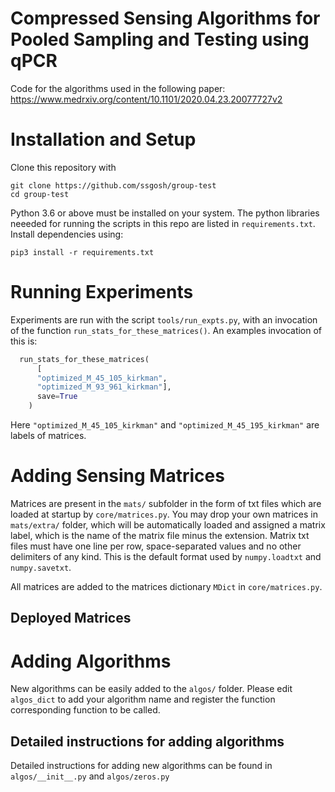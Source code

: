 # Compressed Sensing Algorithms for Pooled Sampling and Testing using qPCR 

Code for the algorithms used in the following paper:
https://www.medrxiv.org/content/10.1101/2020.04.23.20077727v2

# Installation and Setup

Clone this repository with

```
git clone https://github.com/ssgosh/group-test
cd group-test
```

Python 3.6 or above must be installed on your system. The python libraries
neeeded for running the scripts in this repo are listed in `requirements.txt`.
Install dependencies using:

```
pip3 install -r requirements.txt
```

# Running Experiments

Experiments are run with the script `tools/run_expts.py`, with an invocation
of the function `run_stats_for_these_matrices()`. An examples invocation of
this is:

```python
  run_stats_for_these_matrices(
      [
      "optimized_M_45_105_kirkman",
      "optimized_M_93_961_kirkman"],
      save=True
    )
```

Here `"optimized_M_45_105_kirkman"` and `"optimized_M_45_195_kirkman"` are
labels of matrices.

# Adding Sensing Matrices

Matrices are present in the `mats/` subfolder in the form of txt files which are
loaded at startup by `core/matrices.py`. You may drop your own matrices in
`mats/extra/` folder, which will be automatically loaded and assigned a
matrix label, which is the name of the matrix file minus the extension. Matrix
txt files must have one line per row, space-separated values and no other
delimiters of any kind. This is the default format used by `numpy.loadtxt` and
`numpy.savetxt`.

All matrices are added to the matrices dictionary `MDict` in `core/matrices.py`.

## Deployed Matrices

# Adding Algorithms

New algorithms can be easily added to the `algos/` folder. Please edit
`algos_dict` to add your algorithm name and register the function
corresponding function to be called.

## Detailed instructions for adding algorithms

Detailed instructions for adding new algorithms can be found in
`algos/__init__.py` and `algos/zeros.py`

<!---
![Python application](https://github.com/ssgosh/group-test/workflows/Python%20application/badge.svg)
-->
